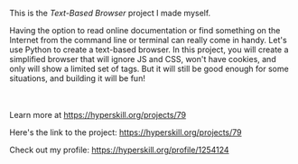 This is the *Text-Based Browser* project I made myself.


<p>Having the option to read online documentation or find something on the Internet from the command line or terminal can really come in handy. Let's use Python to create a text-based browser. In this project, you will create a simplified browser that will ignore JS and CSS, won't have cookies, and only will show a limited set of tags. But it will still be good enough for some situations, and building it will be fun!</p><br/><br/>Learn more at <a href="https://hyperskill.org/projects/79?utm_source=ide&utm_medium=ide&utm_campaign=ide&utm_content=project-card">https://hyperskill.org/projects/79</a>

Here's the link to the project: https://hyperskill.org/projects/79

Check out my profile: https://hyperskill.org/profile/1254124